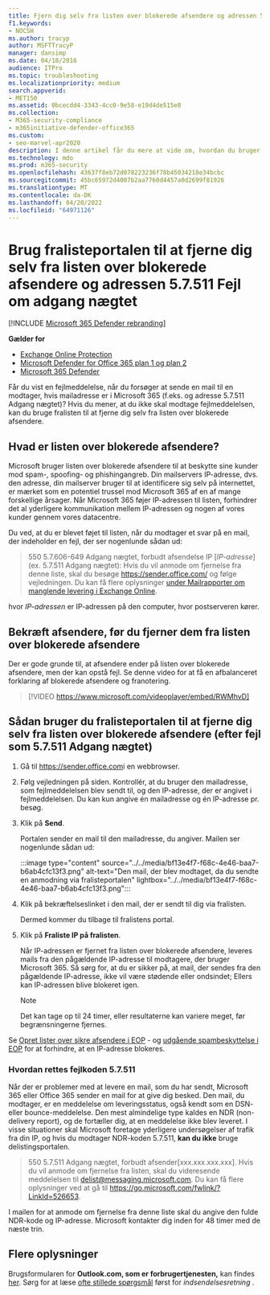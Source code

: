 ```yaml
---
title: Fjern dig selv fra listen over blokerede afsendere og adressen 5.7.511 Adgang nægtet-fejl
f1.keywords:
- NOCSH
ms.author: tracyp
author: MSFTTracyP
manager: dansimp
ms.date: 04/18/2016
audience: ITPro
ms.topic: troubleshooting
ms.localizationpriority: medium
search.appverid:
- MET150
ms.assetid: 0bcecdd4-3343-4cc0-9e58-e19d4de515e8
ms.collection:
- M365-security-compliance
- m365initiative-defender-office365
ms.custom:
- seo-marvel-apr2020
description: I denne artikel får du mere at vide om, hvordan du bruger fralisten til at fjerne dig selv fra listen over Microsoft 365 blokerede afsendere. Dette er det bedste svar på adresse 5.7.511 Fejl, der blev nægtet adgang til.
ms.technology: mdo
ms.prod: m365-security
ms.openlocfilehash: 43637f8eb72d078223236f78b45034218e34bcbc
ms.sourcegitcommit: 45bc65972d4007b2aa7760d4457a0d2699f81926
ms.translationtype: MT
ms.contentlocale: da-DK
ms.lasthandoff: 04/20/2022
ms.locfileid: "64971126"
---
```

# <a name="use-the-delist-portal-to-remove-yourself-from-the-blocked-senders-list-and-address-57511-access-denied-errors"></a>Brug fralisteportalen til at fjerne dig selv fra listen over blokerede afsendere og adressen 5.7.511 Fejl om adgang nægtet

[!INCLUDE [Microsoft 365 Defender rebranding](../includes/microsoft-defender-for-office.md)]

**Gælder for**
- [Exchange Online Protection](exchange-online-protection-overview.md)
- [Microsoft Defender for Office 365 plan 1 og plan 2](defender-for-office-365.md)
- [Microsoft 365 Defender](../defender/microsoft-365-defender.md)

Får du vist en fejlmeddelelse, når du forsøger at sende en mail til en modtager, hvis mailadresse er i Microsoft 365 (f.eks. og adresse 5.7.511 Adgang nægtet)? Hvis du mener, at du ikke skal modtage fejlmeddelelsen, kan du bruge fralisten til at fjerne dig selv fra listen over blokerede afsendere.

## <a name="what-is-the-blocked-senders-list"></a>Hvad er listen over blokerede afsendere?

Microsoft bruger listen over blokerede afsendere til at beskytte sine kunder mod spam-, spoofing- og phishingangreb. Din mailservers IP-adresse, dvs. den adresse, din mailserver bruger til at identificere sig selv på internettet, er mærket som en potentiel trussel mod Microsoft 365 af en af mange forskellige årsager. Når Microsoft 365 føjer IP-adressen til listen, forhindrer det al yderligere kommunikation mellem IP-adressen og nogen af vores kunder gennem vores datacentre.

Du ved, at du er blevet føjet til listen, når du modtager et svar på en mail, der indeholder en fejl, der ser nogenlunde sådan ud:

> 550 5.7.606-649 Adgang nægtet, forbudt afsendelse IP [_IP-adresse_] (ex. 5.7.511 Adgang nægtet): Hvis du vil anmode om fjernelse fra denne liste, skal du besøge <https://sender.office.com/> og følge vejledningen. Du kan få flere oplysninger [under Mailrapporter om manglende levering i Exchange Online](/Exchange/mail-flow-best-practices/non-delivery-reports-in-exchange-online/non-delivery-reports-in-exchange-online).

hvor  _IP-adressen_ er IP-adressen på den computer, hvor postserveren kører.

## <a name="verify-senders-before-removing-them-from-the-blocked-senders-list"></a>Bekræft afsendere, før du fjerner dem fra listen over blokerede afsendere

Der er gode grunde til, at afsendere ender på listen over blokerede afsendere, men der kan opstå fejl. Se denne video for at få en afbalanceret forklaring af blokerede afsendere og franotering.
<p>

> [!VIDEO https://www.microsoft.com/videoplayer/embed/RWMhvD]

## <a name="to-use-delist-portal-to-remove-yourself-from-the-blocked-senders-list-after-errors-like-57511-access-denied"></a>Sådan bruger du fralisteportalen til at fjerne dig selv fra listen over blokerede afsendere (efter fejl som 5.7.511 Adgang nægtet)

1. Gå til <https://sender.office.com>i en webbrowser.

2. Følg vejledningen på siden. Kontrollér, at du bruger den mailadresse, som fejlmeddelelsen blev sendt til, og den IP-adresse, der er angivet i fejlmeddelelsen. Du kan kun angive én mailadresse og én IP-adresse pr. besøg.

3. Klik på **Send**.

    Portalen sender en mail til den mailadresse, du angiver. Mailen ser nogenlunde sådan ud:

    :::image type="content" source="../../media/bf13e4f7-f68c-4e46-baa7-b6ab4cfc13f3.png" alt-text="Den mail, der blev modtaget, da du sendte en anmodning via fralisteportalen" lightbox="../../media/bf13e4f7-f68c-4e46-baa7-b6ab4cfc13f3.png":::

4. Klik på bekræftelseslinket i den mail, der er sendt til dig via fralisten.

    Dermed kommer du tilbage til fralistens portal.

5. Klik på **Fraliste IP på fralisten**.

    Når IP-adressen er fjernet fra listen over blokerede afsendere, leveres mails fra den pågældende IP-adresse til modtagere, der bruger Microsoft 365. Så sørg for, at du er sikker på, at mail, der sendes fra den pågældende IP-adresse, ikke vil være stødende eller ondsindet; Ellers kan IP-adressen blive blokeret igen.

    > [!NOTE]
    > Det kan tage op til 24 timer, eller resultaterne kan variere meget, før begrænsningerne fjernes.

Se [Opret lister over sikre afsendere i EOP](create-safe-sender-lists-in-office-365.md) - og [udgående spambeskyttelse i EOP](outbound-spam-controls.md) for at forhindre, at en IP-adresse blokeres.

### <a name="how-do-fix-error-code-57511"></a>Hvordan rettes fejlkoden 5.7.511

Når der er problemer med at levere en mail, som du har sendt, Microsoft 365 eller Office 365 sender en mail for at give dig besked. Den mail, du modtager, er en meddelelse om leveringsstatus, også kendt som en DSN- eller bounce-meddelelse. Den mest almindelige type kaldes en NDR (non-delivery report), og de fortæller dig, at en meddelelse ikke blev leveret. I visse situationer skal Microsoft foretage yderligere undersøgelser af trafik fra din IP, og hvis du modtager NDR-koden 5.7.511, **kan du ikke** bruge delistingsportalen.

> 550 5.7.511 Adgang nægtet, forbudt afsender[xxx.xxx.xxx.xxx]. Hvis du vil anmode om fjernelse fra listen, skal du videresende meddelelsen til delist@messaging.microsoft.com. Du kan få flere oplysninger ved at gå til <https://go.microsoft.com/fwlink/?LinkId=526653>.

I mailen for at anmode om fjernelse fra denne liste skal du angive den fulde NDR-kode og IP-adresse. Microsoft kontakter dig inden for 48 timer med de næste trin.

## <a name="more-information"></a>Flere oplysninger

Brugsformularen for **Outlook.com, som er forbrugertjenesten,** kan findes [her](https://support.microsoft.com/supportrequestform/8ad563e3-288e-2a61-8122-3ba03d6b8d75). Sørg for at læse [ofte stillede spørgsmål](https://sendersupport.olc.protection.outlook.com/pm/troubleshooting.aspx) først for _indsendelsesretning_ .
